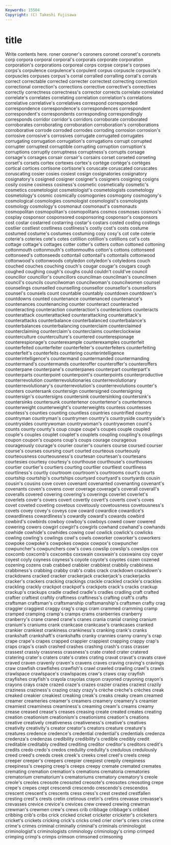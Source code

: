 ```yaml
---
Keywords: 15504 
Copyright: (C) Takeshi Fujisawa
---
```


# title

Write contents here.
roner coroner's coroners coronet coronet's coronets corp
corpora corporal corporal's corporals corporate corporation corporation's corporations corporeal corps
corpse corpse's corpses corps's corpulence corpulence's corpulent corpus corpuscle corpuscle's
corpuscles corpuses corpus's corral corralled corralling corral's corrals correct correctable
corrected correcter correctest correcting correction correctional correction's corrections corrective corrective's
correctives correctly correctness correctness's corrector corrects correlate correlated correlate's correlates
correlating correlation correlation's correlations correlative correlative's correlatives correspond corresponded correspondence
correspondence's correspondences correspondent correspondent's correspondents corresponding correspondingly corresponds corridor corridor's
corridors corroborate corroborated corroborates corroborating corroboration corroboration's corroborations corroborative corrode
corroded corrodes corroding corrosion corrosion's corrosive corrosive's corrosives corrugate corrugated
corrugates corrugating corrugation corrugation's corrugations corrupt corrupted corrupter corruptest corruptible
corrupting corruption corruption's corruptions corruptly corruptness corruptness's corrupts corsage corsage's
corsages corsair corsair's corsairs corset corseted corseting corset's corsets cortex
cortexes cortex's cortège cortège's cortèges cortical cortices cortisone cortisone's coruscate
coruscated coruscates coruscating cosier cosies cosiest cosign cosignatories cosignatory cosignatory's
cosigned cosigner cosigner's cosigners cosigning cosigns cosily cosine cosiness cosiness's
cosmetic cosmetically cosmetic's cosmetics cosmetologist cosmetologist's cosmetologists cosmetology cosmetology's cosmic
cosmically cosmogonies cosmogony cosmogony's cosmological cosmologies cosmologist cosmologist's cosmologists cosmology
cosmology's cosmonaut cosmonaut's cosmonauts cosmopolitan cosmopolitan's cosmopolitans cosmos cosmoses cosmos's
cosplay cosponsor cosponsored cosponsoring cosponsor's cosponsors cost costar costarred costarring
costar's costars costed costing costings costlier costliest costliness costliness's costly
cost's costs costume costumed costume's costumes costuming cosy cosy's cot
cote coterie coterie's coteries cote's cotes cotillion cotillion's cotillions cot's
cots cottage cottage's cottages cotter cotter's cotters cotton cottoned cottoning
cottonmouth cottonmouth's cottonmouths cotton's cottons cottonseed cottonseed's cottonseeds cottontail cottontail's
cottontails cottonwood cottonwood's cottonwoods cotyledon cotyledon's cotyledons couch couched couches
couching couch's cougar cougar's cougars cough coughed coughing cough's coughs
could couldn't could've council councillor councillor's councillors councilman councilman's councilmen
council's councils councilwoman councilwoman's councilwomen counsel counselings counselled counselling counsellor
counsellor's counsellors counsel's counsels count countable countably countdown countdown's countdowns
counted countenance countenanced countenance's countenances countenancing counter counteract counteracted counteracting
counteraction counteraction's counteractions counteracts counterattack counterattacked counterattacking counterattack's counterattacks counterbalance
counterbalanced counterbalance's counterbalances counterbalancing counterclaim counterclaimed counterclaiming counterclaim's counterclaims counterclockwise
counterculture counterculture's countered counterespionage counterespionage's counterexample counterexamples counterfeit counterfeited counterfeiter
counterfeiter's counterfeiters counterfeiting counterfeit's counterfeits countering counterintelligence counterintelligence's countermand countermanded
countermanding countermand's countermands counteroffer counteroffer's counteroffers counterpane counterpane's counterpanes counterpart
counterpart's counterparts counterpoint counterpoint's counterpoints counterproductive counterrevolution counterrevolutionaries counterrevolutionary counterrevolutionary's
counterrevolution's counterrevolutions counter's counters countersank countersign countersigned countersigning countersign's countersigns
countersink countersinking countersink's countersinks countersunk countertenor countertenor's countertenors counterweight counterweight's
counterweights countess countesses countess's counties counting countless countries countrified country
countryman countryman's countrymen country's countryside countryside's countrysides countrywoman countrywoman's countrywomen
count's counts county county's coup coupe coupe's coupes couple coupled
couple's couples couplet couplet's couplets coupling coupling's couplings coupon coupon's
coupons coup's coups courage courageous courageously courage's courier courier's couriers
course coursed courser course's courses coursing court courted courteous courteously
courteousness courteousness's courtesan courtesan's courtesans courtesies courtesy courtesy's courthouse courthouse's
courthouses courtier courtier's courtiers courting courtlier courtliest courtliness courtliness's courtly
courtroom courtroom's courtrooms court's courts courtship courtship's courtships courtyard courtyard's
courtyards cousin cousin's cousins cove coven covenant covenanted covenanting covenant's
covenants coven's covens cover coverage coverage's coverall coverall's coveralls covered
covering covering's coverings coverlet coverlet's coverlets cover's covers covert covertly
covert's coverts cove's coves covet coveted coveting covetous covetously covetousness
covetousness's covets covey covey's coveys cow coward cowardice cowardice's cowardliness
cowardliness's cowardly coward's cowards cowbird cowbird's cowbirds cowboy cowboy's cowboys
cowed cower cowered cowering cowers cowgirl cowgirl's cowgirls cowhand cowhand's
cowhands cowhide cowhide's cowhides cowing cowl cowlick cowlick's cowlicks cowling
cowling's cowlings cowl's cowls coworker coworker's coworkers cowpoke cowpoke's cowpokes
cowpox cowpox's cowpuncher cowpuncher's cowpunchers cow's cows cowslip cowslip's cowslips
cox coxcomb coxcomb's coxcombs coxswain coxswain's coxswains coy coyer coyest
coyly coyness coyness's coyote coyote's coyotes cozen cozened cozening cozens
crab crabbed crabbier crabbiest crabbily crabbiness crabbiness's crabbing crabby crab's
crabs crack crackdown crackdown's crackdowns cracked cracker crackerjack crackerjack's crackerjacks
cracker's crackers cracking crackings crackle crackled crackle's crackles crackling crackly
crackpot crackpot's crackpots crack's cracks crackup crackup's crackups cradle cradled
cradle's cradles cradling craft crafted craftier craftiest craftily craftiness craftiness's
crafting craft's crafts craftsman craftsman's craftsmanship craftsmanship's craftsmen crafty crag
craggier craggiest craggy crag's crags cram crammed cramming cramp cramped
cramping cramp's cramps crams cranberries cranberry cranberry's crane craned crane's
cranes crania cranial craning cranium cranium's craniums crank crankcase crankcase's
crankcases cranked crankier crankiest crankiness crankiness's cranking crank's cranks crankshaft
crankshaft's crankshafts cranky crannies cranny cranny's crap crape crape's crapes
crapped crappier crappiest crapping crappy crap's craps craps's crash crashed
crashes crashing crash's crass crasser crassest crassly crassness crassness's crate
crated crater cratered cratering crater's craters crate's crates crating cravat
cravat's cravats crave craved craven cravenly craven's cravens craves craving
craving's cravings craw crawfish crawfishes crawfish's crawl crawled crawling crawl's
crawls crawlspace crawlspace's crawlspaces craw's craws cray crayfish crayfishes crayfish's
crayola crayolas crayon crayoned crayoning crayon's crayons crays craze crazed
craze's crazes crazier crazies craziest crazily craziness craziness's crazing crazy
crazy's crèche crèche's crèches creak creaked creakier creakiest creaking creak's
creaks creaky cream creamed creamer creameries creamer's creamers creamery creamery's
creamier creamiest creaminess creaminess's creaming cream's creams creamy crease creased
crease's creases creasing create created creates creating creation creationism creationism's
creationisms creation's creations creative creatively creativeness creativeness's creative's creatives creativity
creativity's creator creator's creators creature creature's creatures credence credence's credential
credential's credentials credenza credenza's credenzas credibility credibility's credible credibly credit
creditable creditably credited crediting creditor creditor's creditors credit's credits credo
credo's credos credulity credulity's credulous credulously creed creed's creeds creek
creek's creeks creel creel's creels creep creeper creeper's creepers creepier
creepiest creepily creepiness creepiness's creeping creep's creeps creepy cremate cremated
cremates cremating cremation cremation's cremations crematoria crematories crematorium crematorium's crematoriums
crematory crematory's creole creole's creoles creosote creosoted creosote's creosotes creosoting
crepe crepe's crepes crept crescendi crescendo crescendo's crescendos crescent crescent's
crescents cress cress's crest crested crestfallen cresting crest's crests cretin
cretinous cretin's cretins crevasse crevasse's crevasses crevice crevice's crevices crew
crewed crewing crewman crewman's crewmen crew's crews crib cribbage cribbage's
cribbed cribbing crib's cribs crick cricked cricket cricketer cricketer's cricketers
cricket's crickets cricking crick's cricks cried crier crier's criers cries
crime crime's crimes criminal criminally criminal's criminals criminologist criminologist's criminologists
criminology criminology's crimp crimped crimping crimp's crimps crimson crimsoned crimsoning
